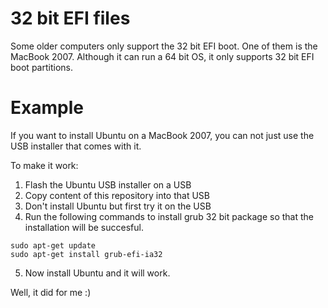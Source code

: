 # 32 bit EFI files

Some older computers only support the 32 bit EFI boot.
One of them is the MacBook 2007. Although it can run a 64 bit OS,
it only supports 32 bit EFI boot partitions.

# Example
If you want to install Ubuntu on a MacBook 2007, you can not
just use the USB installer that comes with it.

To make it work:
1. Flash the Ubuntu USB installer on a USB
2. Copy content of this repository into that USB
3. Don't install Ubuntu but first try it on the USB
4. Run the following commands to install grub 32 bit package so that the installation will be succesful.
```
sudo apt-get update
sudo apt-get install grub-efi-ia32
```
5. Now install Ubuntu and it will work.

Well, it did for me :)
